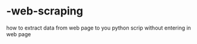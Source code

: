 # -web-scraping
how to extract data from web page to you python scrip without entering in web page 
